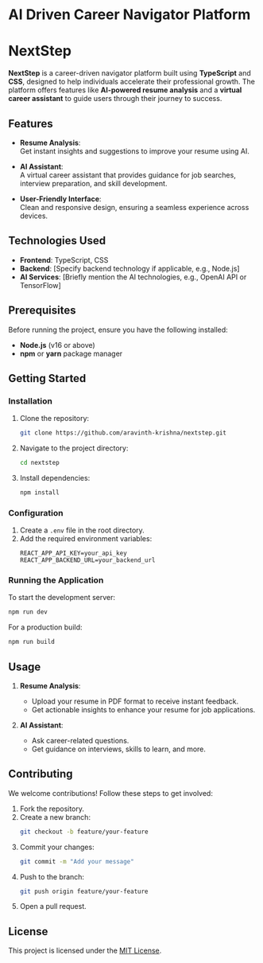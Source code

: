 # AI Driven Career Navigator Platform
# NextStep  

**NextStep** is a career-driven navigator platform built using **TypeScript** and **CSS**, designed to help individuals accelerate their professional growth. The platform offers features like **AI-powered resume analysis** and a **virtual career assistant** to guide users through their journey to success.  

## Features  

- **Resume Analysis**:  
  Get instant insights and suggestions to improve your resume using AI.  

- **AI Assistant**:  
  A virtual career assistant that provides guidance for job searches, interview preparation, and skill development.  

- **User-Friendly Interface**:  
  Clean and responsive design, ensuring a seamless experience across devices.  

## Technologies Used  

- **Frontend**: TypeScript, CSS  
- **Backend**: [Specify backend technology if applicable, e.g., Node.js]  
- **AI Services**: [Briefly mention the AI technologies, e.g., OpenAI API or TensorFlow]  

## Prerequisites  

Before running the project, ensure you have the following installed:  

- **Node.js** (v16 or above)  
- **npm** or **yarn** package manager  

## Getting Started  

### Installation  

1. Clone the repository:  
   ```bash  
   git clone https://github.com/aravinth-krishna/nextstep.git  
   ```  

2. Navigate to the project directory:  
   ```bash  
   cd nextstep  
   ```  

3. Install dependencies:  
   ```bash  
   npm install  
   ```  

### Configuration  

1. Create a `.env` file in the root directory.  
2. Add the required environment variables:  
   ```env  
   REACT_APP_API_KEY=your_api_key  
   REACT_APP_BACKEND_URL=your_backend_url  
   ```  

### Running the Application  

To start the development server:  
```bash  
npm run dev  
```  

For a production build:  
```bash  
npm run build  
```  

## Usage  

1. **Resume Analysis**:  
   - Upload your resume in PDF format to receive instant feedback.  
   - Get actionable insights to enhance your resume for job applications.  

2. **AI Assistant**:  
   - Ask career-related questions.  
   - Get guidance on interviews, skills to learn, and more.  

## Contributing  

We welcome contributions! Follow these steps to get involved:  

1. Fork the repository.  
2. Create a new branch:  
   ```bash  
   git checkout -b feature/your-feature  
   ```  
3. Commit your changes:  
   ```bash  
   git commit -m "Add your message"  
   ```  
4. Push to the branch:  
   ```bash  
   git push origin feature/your-feature  
   ```  
5. Open a pull request.  

## License  

This project is licensed under the [MIT License](LICENSE).  

